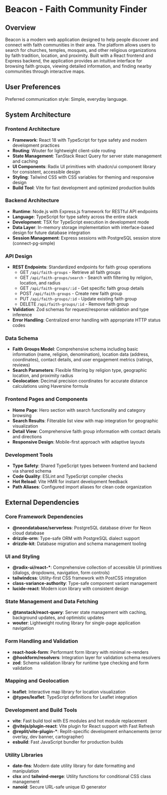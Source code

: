 # Beacon - Faith Community Finder

## Overview

Beacon is a modern web application designed to help people discover and connect with faith communities in their area. The platform allows users to search for churches, temples, mosques, and other religious organizations by faith tradition, location, and proximity. Built with a React frontend and Express backend, the application provides an intuitive interface for browsing faith groups, viewing detailed information, and finding nearby communities through interactive maps.

## User Preferences

Preferred communication style: Simple, everyday language.

## System Architecture

### Frontend Architecture
- **Framework**: React 18 with TypeScript for type safety and modern development practices
- **Routing**: Wouter for lightweight client-side routing
- **State Management**: TanStack React Query for server state management and caching
- **UI Components**: Radix UI primitives with shadcn/ui component library for consistent, accessible design
- **Styling**: Tailwind CSS with CSS variables for theming and responsive design
- **Build Tool**: Vite for fast development and optimized production builds

### Backend Architecture
- **Runtime**: Node.js with Express.js framework for RESTful API endpoints
- **Language**: TypeScript for type safety across the entire stack
- **Development**: TSX for TypeScript execution in development mode
- **Data Layer**: In-memory storage implementation with interface-based design for future database integration
- **Session Management**: Express sessions with PostgreSQL session store (connect-pg-simple)

### API Design
- **REST Endpoints**: Standardized endpoints for faith group operations
  - GET `/api/faith-groups` - Retrieve all faith groups
  - GET `/api/faith-groups/search` - Search with filtering by religion, location, and radius
  - GET `/api/faith-groups/:id` - Get specific faith group details
  - POST `/api/faith-groups` - Create new faith group
  - PUT `/api/faith-groups/:id` - Update existing faith group
  - DELETE `/api/faith-groups/:id` - Remove faith group
- **Validation**: Zod schemas for request/response validation and type inference
- **Error Handling**: Centralized error handling with appropriate HTTP status codes

### Data Schema
- **Faith Groups Model**: Comprehensive schema including basic information (name, religion, denomination), location data (address, coordinates), contact details, and user engagement metrics (ratings, reviews)
- **Search Parameters**: Flexible filtering by religion type, geographic location, and proximity radius
- **Geolocation**: Decimal precision coordinates for accurate distance calculations using Haversine formula

### Frontend Pages and Components
- **Home Page**: Hero section with search functionality and category browsing
- **Search Results**: Filterable list view with map integration for geographic visualization
- **Detail View**: Comprehensive faith group information with contact details and directions
- **Responsive Design**: Mobile-first approach with adaptive layouts

### Development Tools
- **Type Safety**: Shared TypeScript types between frontend and backend via shared schema
- **Code Quality**: ESLint and TypeScript compiler checks
- **Hot Reload**: Vite HMR for instant development feedback
- **Path Aliases**: Configured import aliases for clean code organization

## External Dependencies

### Core Framework Dependencies
- **@neondatabase/serverless**: PostgreSQL database driver for Neon cloud database
- **drizzle-orm**: Type-safe ORM with PostgreSQL dialect support
- **drizzle-kit**: Database migration and schema management tooling

### UI and Styling
- **@radix-ui/react-\***: Comprehensive collection of accessible UI primitives (dialogs, dropdowns, navigation, form controls)
- **tailwindcss**: Utility-first CSS framework with PostCSS integration
- **class-variance-authority**: Type-safe component variant management
- **lucide-react**: Modern icon library with consistent design

### State Management and Data Fetching
- **@tanstack/react-query**: Server state management with caching, background updates, and optimistic updates
- **wouter**: Lightweight routing library for single-page application navigation

### Form Handling and Validation
- **react-hook-form**: Performant form library with minimal re-renders
- **@hookform/resolvers**: Integration layer for validation schema resolvers
- **zod**: Schema validation library for runtime type checking and form validation

### Mapping and Geolocation
- **leaflet**: Interactive map library for location visualization
- **@types/leaflet**: TypeScript definitions for Leaflet integration

### Development and Build Tools
- **vite**: Fast build tool with ES modules and hot module replacement
- **@vitejs/plugin-react**: Vite plugin for React support with Fast Refresh
- **@replit/vite-plugin-\***: Replit-specific development enhancements (error overlay, dev banner, cartographer)
- **esbuild**: Fast JavaScript bundler for production builds

### Utility Libraries
- **date-fns**: Modern date utility library for date formatting and manipulation
- **clsx** and **tailwind-merge**: Utility functions for conditional CSS class management
- **nanoid**: Secure URL-safe unique ID generator